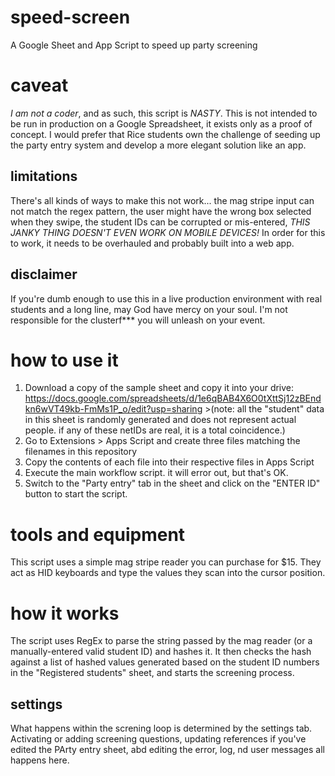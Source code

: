# speed-screen
 A Google Sheet and App Script to speed up party screening

 # caveat
 _I am not a coder_, and as such, this script is _NASTY_. This is not intended to be run in production on a Google Spreadsheet, it exists only as a proof of concept. I would prefer that Rice students own the challenge of seeding up the party entry system and develop a more elegant solution like an app.

 ## limitations
 There's all kinds of ways to make this not work... the mag stripe input can not match the regex pattern, the user might have the wrong box selected when they swipe, the student IDs can be corrupted or mis-entered, _THIS JANKY THING DOESN'T EVEN WORK ON MOBILE DEVICES!_
 In order for this to work, it needs to be overhauled and probably built into a web app.
 ## disclaimer
 If you're dumb enough to use this in a live production environment with real students and a long line, may God have mercy on your soul. I'm not responsible for the clusterf*** you will unleash on your event.

 # how to use it
  1. Download a copy of the sample sheet and copy it into your drive: https://docs.google.com/spreadsheets/d/1e6qBAB4X6O0tXttSj12zBEndkn6wVT49kb-FmMs1P_o/edit?usp=sharing \>(note: all the "student" data in this sheet is randomly generated and does not represent actual people. if any of these netIDs are real, it is a total coincidence.)
  2. Go to Extensions > Apps Script and create three files matching the filenames in this repository
  3. Copy the contents of each file into their respective files in Apps Script
  4. Execute the main workflow script. it will error out, but that's OK.
  5. Switch to the "Party entry" tab in the sheet and click on the "ENTER ID" button to start the script.

 # tools and equipment
 This script uses a simple mag stripe reader you can purchase for $15. They act as HID keyboards and type the values they scan into the cursor position.

 # how it works
 The script uses RegEx to parse the string passed by the mag reader (or a manually-entered valid student ID) and hashes it. It then checks the hash against a list of hashed values generated based on the student ID numbers in the "Registered students" sheet, and starts the screening process.
 ## settings
 What happens within the screning loop is determined by the settings tab. Activating or adding screening questions, updating references if you've edited the PArty entry sheet, abd editing the error, log, nd user messages all happens here.
